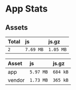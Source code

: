 # App Stats

## Assets

Total                     | js         | js.gz     
:---                      | :---       | :---      
`2`                       | `7.69 MB`  | `1.05 MB` 

Asset                     | js         | js.gz     
:---                      | :---       | :---      
app                       | `5.97 MB`  | `684 kB`  
vendor                    | `1.73 MB`  | `365 kB`  